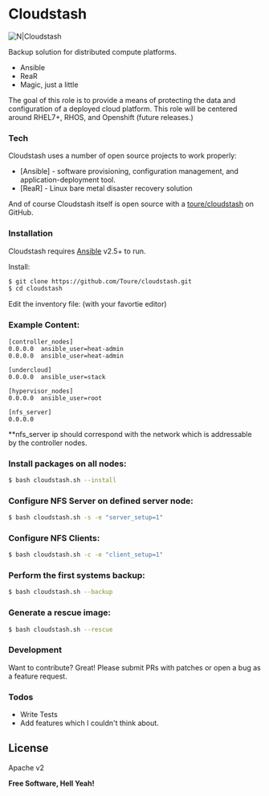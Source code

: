 # Cloudstash

![N|Cloudstash](https://upload.wikimedia.org/wikipedia/commons/4/43/Stash_Logo.png)

Backup solution for distributed compute platforms.

  - Ansible
  - ReaR
  - Magic, just a little

The goal of this role is to provide a means of protecting the data and configuration of a deployed cloud platform. This role will be centered around RHEL7+, RHOS, and Openshift (future releases.)

### Tech

Cloudstash uses a number of open source projects to work properly:

* [Ansible] - software provisioning, configuration management, and application-deployment tool.
* [ReaR] - Linux bare metal disaster recovery solution

And of course Cloudstash itself is open source with a [toure/cloudstash][toure]
 on GitHub.

### Installation

Cloudstash requires [Ansible](https://www.ansible.com/) v2.5+ to run.

Install:

```sh
$ git clone https://github.com/Toure/cloudstash.git
$ cd cloudstash
```
Edit the inventory file: (with your favortie editor)

### Example Content:

```
[controller_nodes]
0.0.0.0  ansible_user=heat-admin
0.0.0.0  ansible_user=heat-admin

[undercloud]
0.0.0.0  ansible_user=stack

[hypervisor_nodes]
0.0.0.0  ansible_user=root

[nfs_server]
0.0.0.0
```
**nfs_server ip should correspond with the network which is addressable
by the controller nodes.

### Install packages on all nodes:
```sh
$ bash cloudstash.sh --install
```

### Configure NFS Server on defined server node:
```sh
$ bash cloudstash.sh -s -e "server_setup=1"
```

### Configure NFS Clients:
```sh
$ bash cloudstash.sh -c -e "client_setup=1"
``` 

### Perform the first systems backup:
```sh
$ bash cloudstash.sh --backup
```

### Generate a rescue image:
```sh
$ bash cloudstash.sh --rescue
```

### Development

Want to contribute? Great! Please submit PRs with patches or
open a bug as a feature request.

### Todos

 - Write Tests
 - Add features which I couldn't think about.

License
----

Apache v2


**Free Software, Hell Yeah!**

[//]: # (These are reference links used in the body of this note and get stripped out when the markdown processor does its job. There is no need to format nicely because it shouldn't be seen. Thanks SO - http://stackoverflow.com/questions/4823468/store-comments-in-markdown-syntax)

[toure]: https://github.com/Toure/cloudstash.git
